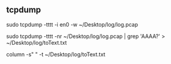 
## tcpdump




sudo tcpdump -tttt  -i  en0 -w  ~/Desktop/log/log.pcap

sudo tcpdump -tttt -nr ~/Desktop/log/log.pcap | grep 'AAAA?' > ~/Desktop/log/toText.txt

 column -s" " -t  ~/Desktop/log/toText.txt
